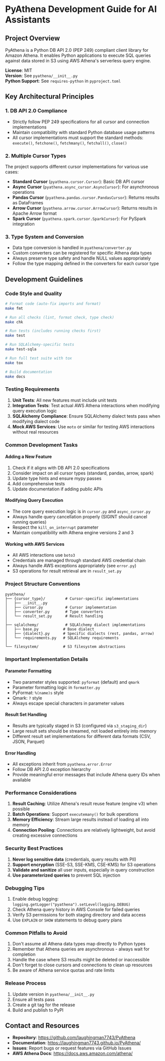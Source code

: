 # PyAthena Development Guide for AI Assistants

## Project Overview
PyAthena is a Python DB API 2.0 (PEP 249) compliant client library for Amazon Athena. It enables Python applications to execute SQL queries against data stored in S3 using AWS Athena's serverless query engine.

**License**: MIT  
**Version**: See `pyathena/__init__.py`  
**Python Support**: See `requires-python` in `pyproject.toml`

## Key Architectural Principles

### 1. DB API 2.0 Compliance
- Strictly follow PEP 249 specifications for all cursor and connection implementations
- Maintain compatibility with standard Python database usage patterns
- All cursor implementations must support the standard methods: `execute()`, `fetchone()`, `fetchmany()`, `fetchall()`, `close()`

### 2. Multiple Cursor Types
The project supports different cursor implementations for various use cases:
- **Standard Cursor** (`pyathena.cursor.Cursor`): Basic DB API cursor
- **Async Cursor** (`pyathena.async_cursor.AsyncCursor`): For asynchronous operations
- **Pandas Cursor** (`pyathena.pandas.cursor.PandasCursor`): Returns results as DataFrames
- **Arrow Cursor** (`pyathena.arrow.cursor.ArrowCursor`): Returns results in Apache Arrow format
- **Spark Cursor** (`pyathena.spark.cursor.SparkCursor`): For PySpark integration

### 3. Type System and Conversion
- Data type conversion is handled in `pyathena/converter.py`
- Custom converters can be registered for specific Athena data types
- Always preserve type safety and handle NULL values appropriately
- Follow the type mapping defined in the converters for each cursor type

## Development Guidelines

### Code Style and Quality
```bash
# Format code (auto-fix imports and format)
make fmt

# Run all checks (lint, format check, type check)
make chk

# Run tests (includes running checks first)
make test

# Run SQLAlchemy-specific tests
make test-sqla

# Run full test suite with tox
make tox

# Build documentation
make docs
```

### Testing Requirements
1. **Unit Tests**: All new features must include unit tests
2. **Integration Tests**: Test actual AWS Athena interactions when modifying query execution logic
3. **SQLAlchemy Compliance**: Ensure SQLAlchemy dialect tests pass when modifying dialect code
4. **Mock AWS Services**: Use `moto` or similar for testing AWS interactions without real resources

### Common Development Tasks

#### Adding a New Feature
1. Check if it aligns with DB API 2.0 specifications
2. Consider impact on all cursor types (standard, pandas, arrow, spark)
3. Update type hints and ensure mypy passes
4. Add comprehensive tests
5. Update documentation if adding public APIs

#### Modifying Query Execution
- The core query execution logic is in `cursor.py` and `async_cursor.py`
- Always handle query cancellation properly (SIGINT should cancel running queries)
- Respect the `kill_on_interrupt` parameter
- Maintain compatibility with Athena engine versions 2 and 3

#### Working with AWS Services
- All AWS interactions use `boto3`
- Credentials are managed through standard AWS credential chain
- Always handle AWS exceptions appropriately (see `error.py`)
- S3 operations for result retrieval are in `result_set.py`

### Project Structure Conventions

```
pyathena/
├── {cursor_type}/         # Cursor-specific implementations
│   ├── __init__.py
│   ├── cursor.py          # Cursor implementation
│   ├── converter.py       # Type converters
│   └── result_set.py      # Result handling
│
├── sqlalchemy/            # SQLAlchemy dialect implementations
│   ├── base.py           # Base dialect
│   ├── {dialect}.py      # Specific dialects (rest, pandas, arrow)
│   └── requirements.py   # SQLAlchemy requirements
│
└── filesystem/           # S3 filesystem abstractions
```

### Important Implementation Details

#### Parameter Formatting
- Two parameter styles supported: `pyformat` (default) and `qmark`
- Parameter formatting logic in `formatter.py`
- PyFormat: `%(name)s` style
- Qmark: `?` style
- Always escape special characters in parameter values

#### Result Set Handling
- Results are typically staged in S3 (configured via `s3_staging_dir`)
- Large result sets should be streamed, not loaded entirely into memory
- Different result set implementations for different data formats (CSV, JSON, Parquet)

#### Error Handling
- All exceptions inherit from `pyathena.error.Error`
- Follow DB API 2.0 exception hierarchy
- Provide meaningful error messages that include Athena query IDs when available

### Performance Considerations
1. **Result Caching**: Utilize Athena's result reuse feature (engine v3) when possible
2. **Batch Operations**: Support `executemany()` for bulk operations
3. **Memory Efficiency**: Stream large results instead of loading all into memory
4. **Connection Pooling**: Connections are relatively lightweight, but avoid creating excessive connections

### Security Best Practices
1. **Never log sensitive data** (credentials, query results with PII)
2. **Support encryption** (SSE-S3, SSE-KMS, CSE-KMS) for S3 operations
3. **Validate and sanitize** all user inputs, especially in query construction
4. **Use parameterized queries** to prevent SQL injection

### Debugging Tips
1. Enable debug logging: `logging.getLogger("pyathena").setLevel(logging.DEBUG)`
2. Check Athena query history in AWS Console for failed queries
3. Verify S3 permissions for both staging directory and data access
4. Use `EXPLAIN` or `SHOW` statements to debug query plans

### Common Pitfalls to Avoid
1. Don't assume all Athena data types map directly to Python types
2. Remember that Athena queries are asynchronous - always wait for completion
3. Handle the case where S3 results might be deleted or inaccessible
4. Don't forget to close cursors and connections to clean up resources
5. Be aware of Athena service quotas and rate limits

### Release Process
1. Update version in `pyathena/__init__.py`
2. Ensure all tests pass
3. Create a git tag for the release
4. Build and publish to PyPI

## Contact and Resources
- **Repository**: https://github.com/laughingman7743/PyAthena
- **Documentation**: https://laughingman7743.github.io/PyAthena/
- **Issues**: Report bugs or request features via GitHub Issues
- **AWS Athena Docs**: https://docs.aws.amazon.com/athena/
